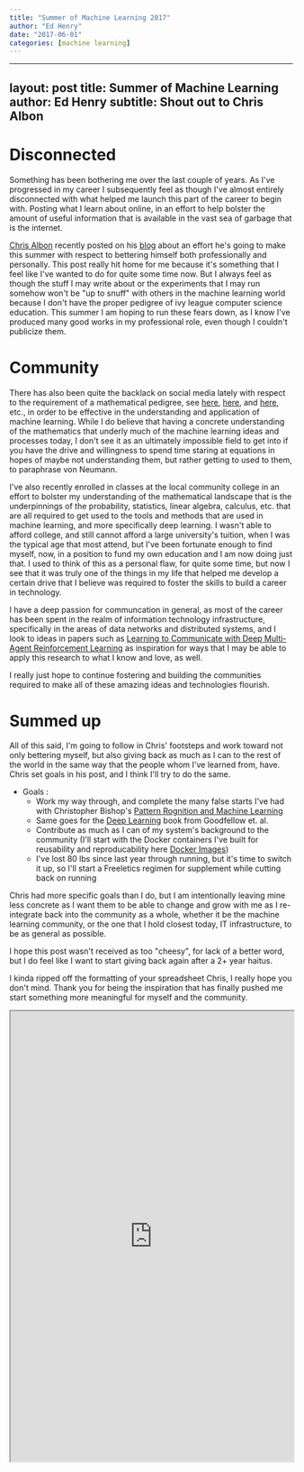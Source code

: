 ```yaml
---
title: "Summer of Machine Learning 2017"
author: "Ed Henry"
date: "2017-06-01"
categories: [machine learning]
---
```



---
layout:     post
title:      Summer of Machine Learning
author:     Ed Henry
subtitle:  	Shout out to Chris Albon
---

# Disconnected

Something has been bothering me over the last couple of years. As I've progressed in my career I subsequently feel as though I've almost entirely disconnected with what helped me launch this part of the career to begin with. Posting what I learn about online, in an effort to help bolster the amount of useful information that is available in the vast sea of garbage that is the internet.

[Chris Albon](https://twitter.com/chrisalbon) recently posted on his [blog](https://chrisalbon.com/blog/summer_of_machine_learning.html) about an effort he's going to make this summer with respect to bettering himself both professionally and personally. This post really hit home for me because it's something that I feel like I've wanted to do for quite some time now. But I always feel as though the stuff I may write about or the experiments that I may run somehow won't be "up to snuff" with others in the machine learning world because I don't have the proper pedigree of ivy league computer science education. This summer I am hoping to run these fears down, as I know I've produced many good works in my professional role, even though I couldn't publicize them.

# Community

There has also been quite the backlack on social media lately with respect to the requirement of a mathematical pedigree, see [here](https://twitter.com/quantombone/status/866002986350149632), [here](https://twitter.com/math_rachel/status/866808228499275776), and [here](http://www.topbots.com/you-dont-need-phd-master-machine-deep-learning-data-science), etc., in order to be effective in the understanding and application of machine learning. While I do believe that having a concrete understanding of the mathematics that underly much of the machine learning ideas and processes today, I don't see it as an ultimately impossible field to get into if you have the drive and willingness to spend time staring at equations in hopes of maybe not understanding them, but rather getting to used to them, to paraphrase von Neumann.

I've also recently enrolled in classes at the local community college in an effort to bolster my understanding of the mathematical landscape that is the underpinnings of the probability, statistics, linear algebra, calculus, etc. that are all required to get used to the tools and methods that are used in machine learning, and more specifically deep learning. I wasn't able to afford college, and still cannot afford a large university's tuition, when I was the typical age that most attend, but I've been fortunate enough to find myself, now, in a position to fund my own education and I am now doing just that. I used to think of this as a personal flaw, for quite some time, but now I see that it was truly one of the things in my life that helped me develop a certain drive that I believe was required to foster the skills to build a career in technology.

I have a deep passion for communcation in general, as most of the career has been spent in the realm of information technology infrastructure, specifically in the areas of data networks and distributed systems, and I look to ideas in papers such as [Learning to Communicate with Deep Multi-Agent Reinforcement Learning](https://papers.nips.cc/paper/6042-learning-to-communicate-with-deep-multi-agent-reinforcement-learning.pdf) as inspiration for ways that I may be able to apply this research to what I know and love, as well.

I really just hope to continue fostering and building the communities required to make all of these amazing ideas and technologies flourish.

# Summed up

All of this said, I'm going to follow in Chris' footsteps and work toward not only bettering myself, but also giving back as much as I can to the rest of the world in the same way that the people whom I've learned from, have. Chris set goals in his post, and I think I'll try to do the same. 

* Goals :
    * Work my way through, and complete the many false starts I've had with Christopher Bishop's [Pattern Rognition and Machine Learning](https://www.amazon.com/Pattern-Recognition-Learning-Information-Statistics/dp/0387310738)
    * Same goes for the [Deep Learning](https://www.amazon.com/Deep-Learning-Adaptive-Computation-Machine/dp/0262035618/ref=pd_lpo_sbs_14_t_0?_encoding=UTF8&psc=1&refRID=KRFJEVVCHZBXCW5QEYTT) book from Goodfellow et. al.
    * Contribute as much as I can of my system's background to the community (I'll start with the Docker containers I've built for reusability and reproducability here [Docker Images](https://hub.docker.com/u/edhenry/))
    * I've lost 80 lbs since last year through running, but it's time to switch it up, so I'll start a Freeletics regimen for supplement while cutting back on running

Chris had more specific goals than I do, but I am intentionally leaving mine less concrete as I want them to be able to change and grow with me as I re-integrate back into the community as a whole, whether it be the machine learning community, or the one that I hold closest today, IT infrastructure, to be as general as possible.

I hope this post wasn't received as too "cheesy", for lack of a better word, but I do feel like I want to start giving back again after a 2+ year haitus. 

I kinda ripped off the formatting of your spreadsheet Chris, I really hope you don't mind. Thank you for being the inspiration that has finally pushed me start something more meaningful for myself and the community.

<iframe style="width:100%; height:800px" src="https://docs.google.com/spreadsheets/d/1gbEoi7NP9czCGWbddzN8arYtdqtJZTKx3IsRm7CBkbM/pubhtml?gid=0&amp;single=true&amp;widget=true&amp;headers=false"></iframe>

